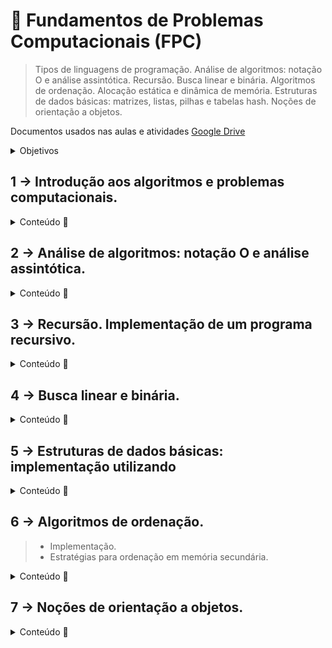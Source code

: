 # 🥕 Fundamentos de Problemas Computacionais (FPC)

> Tipos de linguagens de programação. Análise de algoritmos: notação O e análise assintótica. Recursão. Busca linear e binária. Algoritmos de ordenação. Alocação estática e dinâmica de memória. Estruturas de dados básicas: matrizes, listas, pilhas e tabelas hash. Noções de orientação a objetos.
  

Documentos usados nas aulas e atividades [Google Drive](https://drive.google.com/drive/folders/1ymjpuwY9PuM7OKIoQvzubsmfdnE6z5wL?usp=sharing)
    
<details>
  <summary>Objetivos</summary>

> ### Objetivo geral
> Introduzir e aplicar os conceitos de algoritmos, abstração de dados e estruturas de dados clássicas.

> ### Objetivos específicos
>  fornecer ao estudante a oportunidade de trabalhar em atividades práticas e na resolução de problemas através da programação e do uso de estruturas de dados, métodos de busca e de ordenação, com a respectiva compreensão da complexidade computacional de cada técnica.

  
</details>

  

## 1 → Introdução aos algoritmos e problemas computacionais.
  
  <details>
    <summary>Conteúdo 🍳</summary>
  
  </details>
  

## 2 → Análise de algoritmos: notação O e análise assintótica.

  <details>
    <summary>Conteúdo 🍳</summary>
  
  </details>

## 3 → Recursão. Implementação de um programa recursivo.

  <details>
    <summary>Conteúdo 🍳</summary>
  
  </details>

## 4 → Busca linear e binária.
    
  <details>
    <summary>Conteúdo 🍳</summary>

* Implementação de um mecanismo de busca sequencial e binária.
  

  </details>

  

## 5 → Estruturas de dados básicas: implementação utilizando

  <details>
    <summary>Conteúdo 🍳</summary>
  
* #### Matrizes

* #### Listas

* #### Pilhas

* #### tabelas Hash


* ### Busca em tabelas Hash

* Alocação estática e dinâmica de memória.
  
#### 📑 referências:
 - [x] [Data structures cheat sheet, for coding interviews and computer science classes | Interview Cake](https://www.interviewcake.com/data-structures-reference)
- [x] [Big-O Algorithm Complexity Cheat Sheet (Know Thy Complexities!) @ericdrowell (bigocheatsheet.com)](https://www.bigocheatsheet.com/)


  </details>




  

## 6 → Algoritmos de ordenação.

> * Implementação.
> * Estratégias para ordenação em memória secundária.

  <details>
    <summary>Conteúdo 🍳</summary>
  
#### Buble Sort

#### Select Sort

#### Insertion Sort
> "Pega alguém da parte desordenada e vai inserindo na parte ordenada"

#### Merge Sort

#### Quick Sort
  

  
  </details>



## 7 → Noções de orientação a objetos.

  <details>
    <summary>Conteúdo 🍳</summary>
  
[Classes | Python 3 documentação](https://docs.python.org/pt-br/3/tutorial/classes.html)
    
[Paradigmas de programação | Programação Funcional](https://blog.nubank.com.br/programacao-funcional-o-que-e-relacao-nubank/)
    
  </details>  
  
